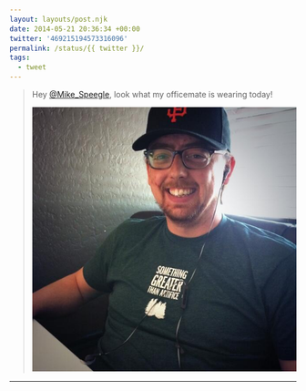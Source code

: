 ```yaml
---
layout: layouts/post.njk
date: 2014-05-21 20:36:34 +00:00
twitter: '469215194573316096'
permalink: /status/{{ twitter }}/
tags: 
  - tweet
---
```


> Hey [@Mike_Speegle](https://twitter.com/Mike_Speegle), look what my officemate is wearing today! 
> 
> ![Nick Crohn wearing a Something Greater Than Artifice t-shirt](/img/469215194573316096-BoL8u09IIAAAii5.jpg)

---
